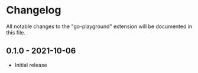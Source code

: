 # Changelog

All notable changes to the "go-playground" extension will be documented in this file.

## 0.1.0 - 2021-10-06

- Initial release
